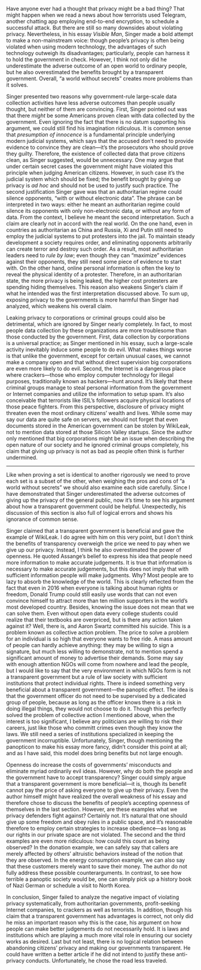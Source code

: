 Have anyone ever had a thought that privacy might be a bad thing? That might happen when we read a news about how terrorists used Telegram, another chatting app employing end-to-end encryption, to schedule a successful attack. But there are still so many downsides about violating privacy. Nevertheless, in his essay *Visible Man*, Singer made a bold attempt to make a non-mainstream voice: though people’s privacy is often being violated when using modern technology, the advantages of such technology outweigh its disadvantages; particularly, people can harness it to hold the government in check. However, I think not only did he underestimate the adverse outcome of an open world to ordinary people, but he also overestimated the benefits brought by a transparent government. Overall, “a world without secrets” creates more problems than it solves.

Singer presented two reasons why government-rule large-scale data collection activities have less adverse outcomes than people usually thought, but neither of them are convincing. First, Singer pointed out was that there *might* be some Americans proven clean with data collected by the government. Even ignoring the fact that there is no datum supporting his argument, we could still find his imagination ridiculous. It is common sense that *presumption of innocence* is a fundamental principle underlying modern judicial systems, which says that the accused don’t need to provide evidence to convince they are clean—it’s the prosecutors who should prove they guilty. Therefore, the existence of collected data that prove citizens clean, as Singer suggested, would be unnecessary. One may argue that under certain secret cases the government might have violated this principle when judging American citizens. However, in such case it’s the judicial system which should be fixed; the benefit brought by giving up privacy is *ad hoc* and should not be used to justify such practice. The second justification Singer gave was that an authoritarian regime could silence opponents, “with or without electronic data”. The phrase can be interpreted in two ways: either he meant an authoritarian regime could silence its opponents with only non-electronic data, or without any form of data. From the context, I believe he meant the second interpretation. Such a claim are clearly not in accord with the real world. On the one hand, even in countries as authoritarian as China and Russia, Xi and Putin still need to employ the judicial systems to put protesters into the jail. To maintain steady development a society requires order, and eliminating opponents arbitrarily can create terror and destroy such order. As a result, most authoritarian leaders need to *rule by law*; even though they can “maximize” evidences against their opponents, they still need some piece of evidence to start with. On the other hand, online personal information is often the key to reveal the physical identity of a protester. Therefore, in an authoritarian state, the more privacy is being leaked, the higher cost protesters are spending hiding themselves. This reason also weakens Singer’s claim if what he intended was the first interpretation discussed above. To sum up, exposing privacy to the governments is more harmful than Singer had analyzed, which weakens his overall claim.

Leaking privacy to corporations or criminal groups could also be detrimental, which are ignored by Singer nearly completely. In fact, to most people data collection by these organizations are more troublesome than those conducted by the government. First, data collection by corporations is a universal practice; as Singer mentioned in his essay, such a large-scale activity inevitably induce some people to do evil. What makes things worse is that unlike the government, except for certain unusual cases, we cannot make a company open and that without direct supervision big corporations are even more likely to do evil. Second, the Internet is a dangerous place where crackers—those who employ computer technology for illegal purposes, traditionally known as hackers—hunt around. It’s likely that these criminal groups manage to steal personal information from the government or Internet companies and utilize the information to setup spam. It’s also conceivable that terrorists like ISIL’s followers acquire physical locations of those peace fighters. From this perspective, disclosure of privacy might threaten even the most ordinary citizens’ wealth and lives. While some may say our data are quite safe on servers, we should not forget that even documents stored in the American government can be stolen by WikiLeak, not to mention data stored at those Silicon Valley startups. Since the author only mentioned that big corporations might be an issue when describing the open nature of our society and he ignored criminal groups completely, his claim that giving up privacy is not as bad as people often think is further undermined.

----

Like when proving a set is identical to another rigorously we need to prove each set is a subset of the other, when weighing the pros and cons of ”a world without secrets” we should also examine each side carefully. Since I have demonstrated that Singer underestimated the adverse outcomes of giving up the privacy of the general public, now it’s time to see his argument about how a transparent government could be helpful. Unexpectedly, his discussion of this section is also full of logical errors and shows his ignorance of common sense.

Singer claimed that a transparent government is beneficial and gave the example of WikiLeak. I do agree with him on this very point, but I don’t think the benefits of transparency overweigh the price we need to pay when we give up our privacy. Instead, I think he also overestimated the power of openness. He quoted Assange’s belief to express his idea that people need more information to make accurate judgements. It is true that information is necessary to make accurate judgements, but this does not imply that with sufficient information people will make judgments. Why? Most people are to lazy to absorb the knowledge of the world. This is clearly reflected from the fact that even in 2016 when everyone is talking about human rights or freedom, Donald Trump could still easily use words that can not even convince himself to attract more than ten million supporters in the world’s most developed country. Besides, knowing the issue does not mean that we can solve them. Even without open data every college students could realize that their textbooks are overpriced, but is there any action taken against it? Well, there is, and Aaron Swartz committed his suicide. This is a problem known as collective action problem. The price to solve a problem for an individual is so high that everyone wants to free ride. A mass amount of people can hardly achieve anything: they may be willing to sign a signature, but much less willing to demonstrate, not to mention spend a significant amount of money to advertise their demands. Some may say with enough attention NGOs will come from nowhere and lead the people, but I would like to say that the very environment in which NGOs form is not a transparent government but a rule of law society with sufficient institutions that protect individual rights. There is indeed something very beneficial about a transparent government—the panoptic effect. The idea is that the government officer do not need to be supervised by a dedicated group of people, because as long as the officer knows there is a risk in doing illegal things, they would not choose to do it. Though this perfectly solved the problem of collective action I mentioned above, when the interest is too significant, I believe any politicians are willing to risk their careers, just like those who committ crimes even though they know the laws. We still need a series of institutions specialized in keeping the government incorruptible. Unfortunately, Singer, though mentioning the panopticon to make his essay more fancy, didn’t consider this point at all; and as I have said, this model does bring benefits but not large enough.

Openness do increase the costs of governments’ misconducts and eliminate myriad ordinarily evil ideas. However, why do both the people and the government have to accept transparency? Singer could simply argue that a transparent government is more beneficial—it is, though its benefit cannot pay the price of asking everyone to give up their privacy. Even the author himself might have realized the overall weakness of his essay and therefore chose to discuss the benefits of people’s accepting openness of themselves in the last section. However, are these examples what we privacy defenders fight against? Certainly not. It’s natural that one should give up some freedom and obey rules in a public space, and it’s reasonable therefore to employ certain strategies to increase obedience—as long as our rights in our private space are not violated. The second and the third examples are even more ridiculous: how could this count as being observed? In the donation example, we can safely say that callers are merely affected by others’ altruistic behaviors instead of the notion that they are observed. In the energy consumption example, we can also say that these customers merely want to save their money. The author do not fully address these possible counterarguments. In contrast, to see how terrible a panoptic society would be, one can simply pick up a history book of Nazi German or schedule a visit to North Korea.

In conclusion, Singer failed to analyze the negative impact of violating privacy systematically, from authoritarian governments, profit-seeking Internet companies, to crackers as well as terrorists. In addition, though his claim that a transparent government has advantages is correct, not only did he miss an important reason why this is the case, his argument on how people can make better judgements do not necessarily hold. It is laws and institutions which are playing a much more vital role in ensuring our society works as desired. Last but not least, there is no logical relation between abandoning citizens’ privacy and making our governments transparent. He could have written a better article if he did not intend to justify these anti-privacy conducts. Unfortunately, he chose the road less traveled.